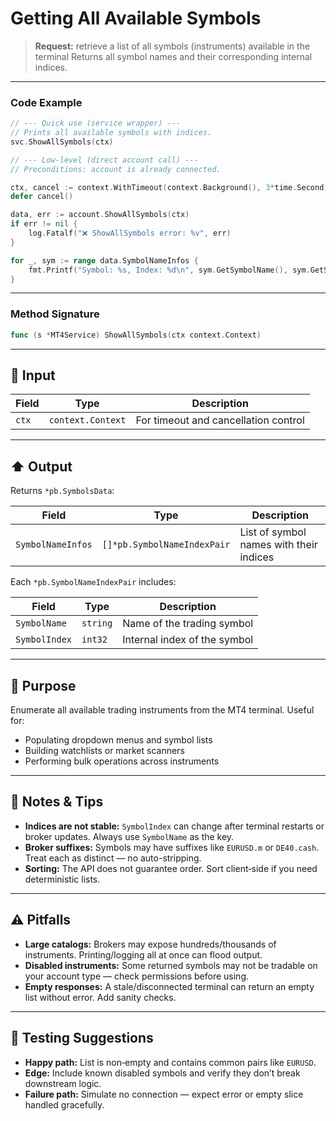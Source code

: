 # Getting All Available Symbols

> **Request:** retrieve a list of all symbols (instruments) available in the terminal
> Returns all symbol names and their corresponding internal indices.

---

### Code Example

```go
// --- Quick use (service wrapper) ---
// Prints all available symbols with indices.
svc.ShowAllSymbols(ctx)

// --- Low-level (direct account call) ---
// Preconditions: account is already connected.

ctx, cancel := context.WithTimeout(context.Background(), 3*time.Second)
defer cancel()

data, err := account.ShowAllSymbols(ctx)
if err != nil {
    log.Fatalf("❌ ShowAllSymbols error: %v", err)
}

for _, sym := range data.SymbolNameInfos {
    fmt.Printf("Symbol: %s, Index: %d\n", sym.GetSymbolName(), sym.GetSymbolIndex())
}

```

---

### Method Signature

```go
func (s *MT4Service) ShowAllSymbols(ctx context.Context)
```

---

## 🔽 Input

| Field | Type              | Description                          |
| ----- | ----------------- | ------------------------------------ |
| `ctx` | `context.Context` | For timeout and cancellation control |

---

## ⬆️ Output

Returns `*pb.SymbolsData`:

| Field             | Type                        | Description                             |
| ----------------- | --------------------------- | --------------------------------------- |
| `SymbolNameInfos` | `[]*pb.SymbolNameIndexPair` | List of symbol names with their indices |

Each `*pb.SymbolNameIndexPair` includes:

| Field         | Type     | Description                  |
| ------------- | -------- | ---------------------------- |
| `SymbolName`  | `string` | Name of the trading symbol   |
| `SymbolIndex` | `int32`  | Internal index of the symbol |

---

## 🎯 Purpose

Enumerate all available trading instruments from the MT4 terminal. Useful for:

* Populating dropdown menus and symbol lists
* Building watchlists or market scanners
* Performing bulk operations across instruments

---

## 🧩 Notes & Tips

* **Indices are not stable:** `SymbolIndex` can change after terminal restarts or broker updates. Always use `SymbolName` as the key.
* **Broker suffixes:** Symbols may have suffixes like `EURUSD.m` or `DE40.cash`. Treat each as distinct — no auto-stripping.
* **Sorting:** The API does not guarantee order. Sort client‑side if you need deterministic lists.

---

## ⚠️ Pitfalls

* **Large catalogs:** Brokers may expose hundreds/thousands of instruments. Printing/logging all at once can flood output.
* **Disabled instruments:** Some returned symbols may not be tradable on your account type — check permissions before using.
* **Empty responses:** A stale/disconnected terminal can return an empty list without error. Add sanity checks.

---

## 🧪 Testing Suggestions

* **Happy path:** List is non‑empty and contains common pairs like `EURUSD`.
* **Edge:** Include known disabled symbols and verify they don’t break downstream logic.
* **Failure path:** Simulate no connection — expect error or empty slice handled gracefully.
